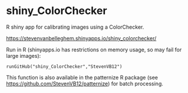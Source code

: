 # shiny_ColorChecker

R shiny app for calibrating images using a ColorChecker.

https://stevenvanbelleghem.shinyapps.io/shiny_colorchecker/

Run in R (shinyapps.io has restrictions on memory usage, so may fail for large images):
```
runGitHub("shiny_ColorChecker","StevenVB12")
```

This function is also available in the patternize R package (see https://github.com/StevenVB12/patternize) for batch processing.
